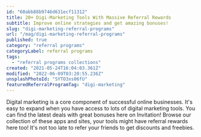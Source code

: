 ```yaml
---
id: "60abb88b9746d631ecf11312"
title: 20+ Digi-Marketing Tools With Massive Referral Rewards
subtitle: Improve online strategies and get amazing bonuses!
slug: "digi-marketing-referral-programs"
url: "/mag/digi-marketing-referral-programs"
published: true
category: "referral programs"
categoryLabel: referral programs
tags:
  - "referral programs collections"
created: "2021-05-24T16:04:03.361Z"
modified: "2022-06-09T03:20:55.236Z"
unsplashPhotoId: "SYTO3xs06fU"
featuredReferralProgramTag: "digi-marketing"
---
```

Digital marketing is a core component of successful online businesses. It's easy to expand when you have access to lots of digital marketing tools. You can find the latest deals with great bonuses here on Invitation! Browse our collection of these apps and sites, your tools might have referral rewards here too! It's not too late to refer your friends to get discounts and freebies.